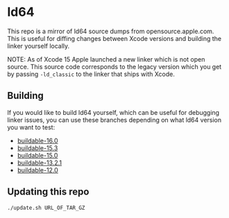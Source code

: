 # ld64

This repo is a mirror of ld64 source dumps from opensource.apple.com.
This is useful for diffing changes between Xcode versions and building
the linker yourself locally.

NOTE: As of Xcode 15 Apple launched a new linker which is not open
source. This source code corresponds to the legacy version which you get
by passing `-ld_classic` to the linker that ships with Xcode.

## Building

If you would like to build ld64 yourself, which can be useful for
debugging linker issues, you can use these branches depending on what
ld64 version you want to test:

- [buildable-16.0](https://github.com/keith/ld64/tree/buildable-16.0)
- [buildable-15.3](https://github.com/keith/ld64/tree/buildable-15.3)
- [buildable-15.0](https://github.com/keith/ld64/tree/buildable-15.0)
- [buildable-13.2.1](https://github.com/keith/ld64/tree/buildable-13.2.1)
- [buildable-12.0](https://github.com/keith/ld64/tree/buildable-12.0)

## Updating this repo

```sh
./update.sh URL_OF_TAR_GZ
```
